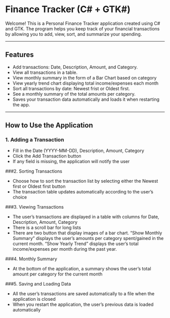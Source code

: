 # Finance Tracker (C# + GTK#)

Welcome! This is a Personal Finance Tracker application created using C# and GTK. The program helps you keep track of your financial transactions by allowing you to add, view, sort, and summarize your spending.

---

## Features
-	Add transactions: Date, Description, Amount, and Category.
-	View all transactions in a table.
-	View monthly summary in the form of a Bar Chart based on category
-	View yearly trend chart displaying total income/expenses each month
-	Sort all transactions by date: Newest frist or Oldest first.
-	See a monthly summary of the total amounts per category.
-	Saves your transaction data automatically and loads it when restarting the app.

---

## How to Use the Application
### 1.	Adding a Transaction
-	Fill in the Date (YYYY-MM-DD), Description, Amount, Category
-	Click the Add Transaction button
-	If any field is missing, the application will notify the user

###2.	Sorting Transactions
-	Choose how to sort the transaction list by selecting either the Newest first or Oldest first button
-	The transaction table updates automatically according to the user’s choice

###3.	Viewing Transactions
-	The user’s transactions are displayed in a table with columns for Date, Description, Amount, Category
-	There is a scroll bar for long lists
-	There are two button that display images of a bar chart. “Show Monthly Summary” displays the user’s amounts per category spent/gained in the current month. “Show Yearly Trend” displays the user’s total income/expenses per month during the past year.

###4.	Monthly Summary
-	At the bottom of the application, a summary shows the user’s total amount per category for the current month

###5.	Saving and Loading Data
-	All the user’s transactions are saved automatically to a file when the application is closed
-	When you restart the application, the user’s previous data is loaded automatically


